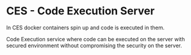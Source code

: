 # CES - Code Execution Server 

In CES docker containers spin up and code is executed in them.

Code Execution service where code can be executed on the server with secured environment without compromising the security on the server.
